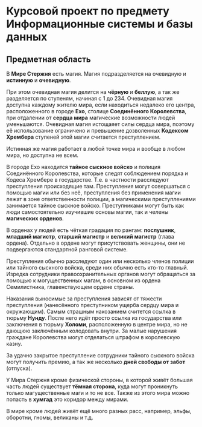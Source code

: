 # Курсовой проект по предмету Информационные системы и базы данных

## Предметная область

В **Мире Стержня** есть магия. Магия подразделяется на очевидную и **истинную** и **очевидную**. 

При этом очевидная магия делится на **чёрную** и **беллую**, а так же разделяется по ступеням, начиная с 1 до 234. Очевидная магия доступна каждому жителю мира, если находиться недалеко его центра, расположенного в городе **Ехо**, столице **Соединённого Королевства**, при отдалении от **сердца мира** магические возможности людей уменьшаются. Очевидная магия истощаяет силы сердца мира, поэтому её использование ограничено и превышение дозволенных **Кодексом Хрембера** ступеней этой магии считается преступлением. 

Истинная же магия работает в любой точке мира и вообще в любом мира, но доступна не всем.

В городе Ехо находится **тайное сыскное войско** и полиция Соединённого Королевства, которые следят соблюдением порядка и Кодеса Хрембере в государстве. Т.е. в частности расследуют преступления происходящие там. Преступления могут совершаться с помощью магии или без неё, преступления без применения магии лежат в зоне ответственности полиции, а магическими преступлениями занимается тайное сыскное войско. Преступниками могут быть как люди самостоятельно изучившие основы магии, так и челены **магических орденов**. 

В орденах у людей есть чёткая градация по рангам: **послушник**, **младший магистр**, **старший магистр** и **великий магистр** (глава ордена). Отдельно в ордене могут присутствовать женщины, они не подвергаются стандартной ранговой системе. 

Преступления обычно расследуют один или несколько членов полиции или тайного сыскного войска, среди них обычно есть кто-то главный. Изредка сотрудники правоохранительных органов могут обращаться за помощью к могущественных магам, в основном из ордена Семилистника, главенствующем ордене страны.

Наказания выносимые за преступления зависят от тяжести преступления (нанесённого преступником ущерба сердцу мира и окружающим). Самым страшным накозанием считется ссылка в тюрьму **Нунду**. После него идёт просто ссылка из государства или заключения в тюрьму **Холоми**, расположенную в центре мира, но не дающюю заключённым колодовать внутри. За малые нарушения граждане Королевства могут отделаться штрафом в королевскую казну. 

За удачно закрытое преступление сотрудники тайного сыскного войска могут получить премию, а так же несколько **дней свободы от забот** (отпуска).

У Мира Стержня кроме физической стороны, в которой живёт большая часть людей существует **тёмная сторона**, куда могут проникнуть только магущественные маги и то не все. Также из этого мира можно попасть в **хумгад** это коридор между мирами.

В мире кроме людей живёт ещё много разных расс, например, эльфы, оборотни, гномы, великаны и т.д.

